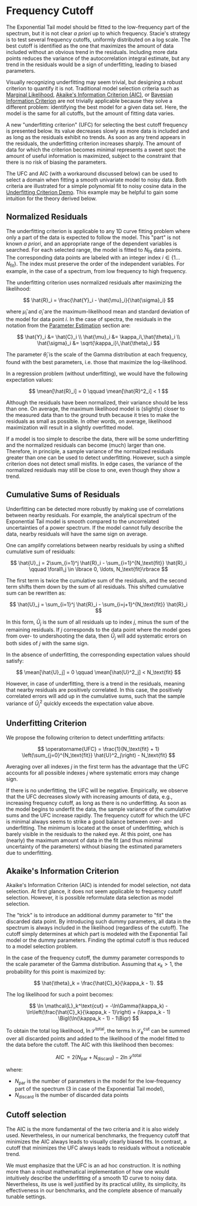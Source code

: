 # Frequency Cutoff

The Exponential Tail model should be fitted to the low-frequency part of the spectrum,
but it is not clear *a priori* up to which frequency.
Stacie's strategy is to test several frequency cutoffs, uniformly distributed on a log scale.
The best cutoff is identified as the one
that maximizes the amount of data included without an obvious trend in the residuals.
Including more data points reduces the variance of the autocorrelation integral estimate,
but any trend in the residuals would be a sign of underfitting, leading to biased parameters.

Visually recognizing underfitting may seem trivial,
but designing a robust criterion to quantify it is not.
Traditional model selection criteria such as
[Marginal Likelihood](https://en.wikipedia.org/wiki/Marginal_likelihood),
[Akaike's Information Criterion (AIC)](https://en.wikipedia.org/wiki/Akaike_information_criterion),
or [Bayesian Information Criterion](https://en.wikipedia.org/wiki/Bayesian_information_criterion)
are not trivially applicable because they solve a different problem:
identifying the best model for a given data set.
Here, the model is the same for all cutoffs, but the amount of fitting data varies.

A new "underfitting criterion" (UFC) for selecting the best cutoff frequency is presented below.
Its value decreases slowly as more data is included and as long as the residuals exhibit no trends.
As soon as any trend appears in the residuals, the underfitting criterion increases sharply.
The amount of data for which the criterion becomes minimal represents a sweet spot:
the amount of useful information is maximized,
subject to the constraint that there is no risk of biasing the parameters.

The UFC and AIC (with a workaround discussed below) can be used to select a domain
when fitting a smooth univariate model to noisy data.
Both criteria are illustrated for a simple polynomial fit to noisy cosine data
in the [Underfitting Criterion Demo](../../examples/underfitting_criterion.py).
This example may be helpful to gain some intuition for the theory derived below.

## Normalized Residuals

The underfitting criterion is applicable to any 1D curve fitting problem
where only a part of the data is expected to follow the model.
This "part" is not known *a priori*,
and an appropriate range of the dependent variables is searched.
For each selected range, the model is fitted to $N_\text{fit}$ data points.
The corresponding data points are labeled with an integer index $i \in \{1 \ldots N_\text{fit}\}$.
The index must preserve the order of the independent variables.
For example, in the case of a spectrum, from low frequency to high frequency.

The underfitting criterion uses normalized residuals after maximizing the likelihood:

$$
    \hat{R}_i = \frac{\hat{Y}_i - \hat{\mu}_i}{\hat{\sigma}_i}
$$

where $\hat{\mu}_i$ and $\hat{\sigma}_i$
are the maximum-likelihood mean and standard deviation of the model for data point $i$.
In the case of spectra, the residuals in the notation from the
[Parameter Estimation](../model.md#lmax-target) section are:

$$
  \hat{Y}_i &= \hat{C}_i
  \\
  \hat{\mu}_i &= \kappa_i\,\hat{\theta}_i
  \\
  \hat{\sigma}_i &= \sqrt{\kappa_i}\,\hat{\theta}_i
$$

The parameter $\hat{\theta}_i$ is the scale of the Gamma distribution at each frequency,
found with the best parameters, i.e. those that maximize the log-likelihood.

In a regression problem (without underfitting), we would have the following expectation values:

$$
    \mean[\hat{R}_i] = 0 \qquad \mean[\hat{R}^2_i] < 1
$$

Although the residuals have been normalized, their variance should be less than one.
On average,
the maximum likelihood model is (slightly) closer to the measured data than to the ground truth
because it tries to make the residuals as small as possible.
In other words, on average, likelihood maximization will result in a slightly overfitted model.

If a model is too simple to describe the data,
there will be some underfitting and the normalized residuals can become (much) larger than one.
Therefore, in principle, a sample variance of the normalized residuals
greater than one can be used to detect underfitting.
However, such a simple criterion does not detect small misfits.
In edge cases, the variance of the normalized residuals may still be close to one,
even though they show a trend.

## Cumulative Sums of Residuals

Underfitting can be detected more robustly by
making use of correlations between nearby residuals.
For example, the analytical spectrum of the Exponential Tail model is smooth
compared to the uncorrelated uncertainties of a power spectrum.
If the model cannot fully describe the data,
nearby residuals will have the same sign on average.

One can amplify correlations between nearby residuals
by using a shifted cumulative sum of residuals:

$$
    \hat{U}_j
        = 2\sum_{i=1}^j \hat{R}_i - \sum_{i=1}^{N_\text{fit}} \hat{R}_i
           \qquad \forall\,j \in \lbrace 0, \ldots, N_\text{fit}\rbrace
$$

The first term is twice the cumulative sum of the residuals,
and the second term shifts them down by the sum of all residuals.
This shifted cumulative sum can be rewritten as:

$$
    \hat{U}_j
        = \sum_{i=1}^j \hat{R}_i - \sum_{i=j+1}^{N_\text{fit}} \hat{R}_i
$$

In this form, $\hat{U}_j$ is the sum of all residuals up to index $j$,
minus the sum of the remaining residuals.
If $j$ corresponds to the data point where the model goes from over- to undershooting the data,
then $\hat{U}_j$ will add systematic errors on both sides of $j$ with the same sign.

In the absence of underfitting, the corresponding expectation values should satisfy:

$$
    \mean[\hat{U}_j] = 0 \qquad \mean[\hat{U}^2_j] < N_\text{fit}
$$

However, in case of underfitting, there is a trend in the residuals,
meaning that nearby residuals are positively correlated.
In this case, the positively correlated errors will add up in the cumulative sums,
such that the sample variance of $\hat{U}^2_j$ quickly exceeds the expectation value above.

## Underfitting Criterion

We propose the following criterion to detect underfitting artifacts:

$$
    \operatorname{UFC}
        = \frac{1}{N_\text{fit} + 1}
          \left(\sum_{j=0}^{N_\text{fit}} \hat{U}^2_j\right)
          - N_\text{fit}
$$

Averaging over all indexes $j$ in the first term has the advantage that the UFC accounts for
all possible indexes $j$ where systematic errors may change sign.

If there is no underfitting, the UFC will be negative.
Empirically, we observe that the UFC decreases slowly with increasing amounts of data,
e.g., increasing frequency cutoff,
as long as there is no underfitting.
As soon as the model begins to underfit the data,
the sample variance of the cumulative sums and the UFC increase rapidly.
The frequency cutoff for which the UFC is minimal
always seems to strike a good balance between over- and underfitting.
The minimum is located at the onset of underfitting,
which is barely visible in the residuals to the naked eye.
At this point, one has (nearly) the maximum amount of data in the fit
(and thus minimal uncertainty of the parameters)
without biasing the estimated parameters due to underfitting.

## Akaike's Information Criterion

Akaike's Information Criterion (AIC) is intended for model selection, not data selection.
At first glance, it does not seem applicable to frequency cutoff selection.
However, it is possible reformulate data selection as model selection.

The "trick" is to introduce an additional dummy parameter to "fit" the discarded data point.
By introducing such dummy parameters,
all data in the spectrum is always included in the likelihood (regardless of the cutoff).
The cutoff simply determines at which part is modeled
with the Exponential Tail model or the dummy parameters.
Finding the optimal cutoff is thus reduced to a model selection problem.

In the case of the frequency cutoff,
the dummy parameter corresponds to the scale parameter of the Gamma distribution.
Assuming that $\kappa_k > 1$, the probability for this point is maximized by:

$$
    \hat{\theta}_k = \frac{\hat{C}_k}{\kappa_k - 1}.
$$

The log likelihood for such a point becomes:

$$
    \ln \mathcal{L}_k^\text{cut} =
        -\ln\Gamma(\kappa_k)
        - \ln\left(\frac{\hat{C}_k}{\kappa_k - 1}\right)
        + (\kappa_k - 1) \Bigl(\ln(\kappa_k - 1) - 1\Bigr)
$$

To obtain the total log likelihood, $\ln\mathcal{L}^\text{total}$,
the terms $\ln \mathcal{L}_k^\text{cut}$ can be summed over all discarded points
and added to the likelihood of the model fitted to the data before the cutoff.
The AIC with this likelihood then becomes:

$$
    \operatorname{AIC}
    = 2 (N_\text{par} + N_\text{discard}) - 2 \ln\mathcal{L}^\text{total}
$$

where:

- $N_\text{par}$ is the number of parameters in the model for the low-frequency part of the spectrum
  (3 in case of the Exponential Tail model),
- $N_\text{discard}$ is the number of discarded data points

## Cutoff selection

The AIC is the more fundamental of the two criteria and it is also widely used.
Nevertheless, in our numerical benchmarks,
the frequency cutoff that minimizes the AIC always leads to visually clearly biased fits.
In contrast, a cutoff that minimizes the UFC always leads to residuals without a noticeable trend.

We must emphasize that the UFC is an ad hoc construction.
It is nothing more than a robust mathematical implementation
of how one would intuitively describe the underfitting of a smooth 1D curve to noisy data.
Nevertheless, its use is well justified by its practical utility,
its simplicity, its effectiveness in our benchmarks,
and the complete absence of manually tunable settings.
